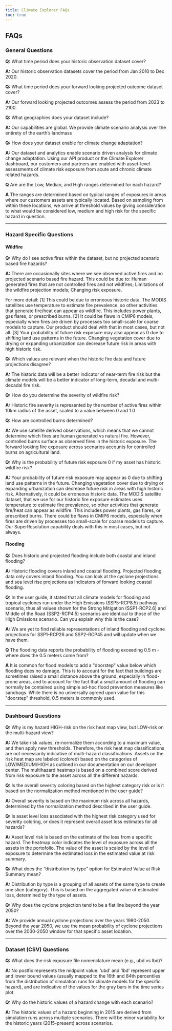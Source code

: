 ```yaml
---
title: Climate Explorer FAQs
toc: true
---
```


## FAQs

### General Questions

**Q:** What time period does your historic observation dataset cover?

**A:** Our historic observation datasets cover the period from Jan 2010 to Dec 2020.

**Q:** What time period does your forward looking projected outcome dataset cover?

**A:** Our forward looking projected outcomes assess the period from 2023 to 2100.

**Q:** What geographies does your dataset include?

**A:** Our capabilities are global. We provide climate scenario analysis over the entirety of the earth’s landmass

**Q:** How does your dataset enable for climate change adaptation?

**A:** Our dataset and analytics enable scenario driven analysis for climate change adaptation. Using our API product or the Climate Explorer dashboard, our customers and partners are enabled with asset-level assessments of climate risk exposure from acute and chronic climate related hazards.

**Q** Are are the Low, Median, and High ranges determined for each hazard?

**A** The ranges are determined based on typical ranges of exposures in areas where our customers assets are typically located.  Based on sampling from within these locations, we arrive at threshold values by giving consideration to what would be considered low, medium and high risk for the specific hazard in question.

______________________________________________________________________________________________________________

### Hazard Specific Questions


#### Wildfire


**Q:** Why do I see active fires within the dataset, but no projected scenario based fire hazards?

**A:** There are occasionally sites where we see observed active fires and no projected scenario based fire hazard. This could be due to: Human generated fires that are not controlled fires and not wildfires; Limitations of the wildfire projection models; Changing risk exposure.

For more detail:
[1] This could be due to erroneous historic data. The MODIS satellites use temperature to estimate fire prevalence, so other activities that generate fire/heat can appear as wildfire. This includes power plants, gas flares, or prescribed burns.
[2] It could be flaws in CMIP6 models, especially when fires are driven by processes too small-scale for coarse models to capture. Our product should deal with that in most cases, but not all.
[3] Your probability of future risk exposure may also appear as 0 due to shifting land use patterns in the future. Changing vegetation cover due to drying or expanding urbanization can decrease future risk in areas with high historic risk.

**Q:** Which values are relevant when the historic fire data and future projections disagree?

**A:** The historic data will be a better indicator of near-term fire risk but the climate models will be a better indicator of long-term, decadal and multi-decadal fire risk.

**Q:** How do you determine the severity of wildfire risk?

**A:** Historic fire severity is represented by the number of active fires within 10km radius of the asset, scaled to a value between 0 and 1.0    

**Q:** How are controlled burns determined?

**A:** We use satellite derived observations, which means that we cannot determine which fires are human generated vs natural fire. However, controlled burns surface as observed fires in the historic exposure. The forward looking fire exposure across scenarios accounts for controlled burns on agricultural land.

**Q:** Why is the probability of future risk exposure 0 if my asset has historic wildfire risk?

**A:** Your probability of future risk exposure may appear as 0 due to shifting land use patterns in the future.  Changing vegetation cover due to drying or expanding urbanization can decrease future risk in areas with high historic risk. Alternatively, it could be erroneous historic data.  The MODIS satellite dataset, that we use for our historic fire exposure estimates uses temperature to estimate fire prevalence, so other activities that generate fire/heat can appear as wildfire.  This includes power plants, gas flares, or prescribed burns. There could be flaws in CMIP6 models, especially when fires are driven by processes too small-scale for coarse models to capture. Our SuperResolution capability deals with this in most cases, but not always.

#### Flooding


**Q:** Does historic and projected flooding include both coastal and inland flooding?

**A:** Historic flooding covers inland and coastal flooding. Projected flooding data only covers inland flooding. You can look at the cyclone projections and sea level rise projections as indicators of forward looking coastal flooding.

**Q:** In the user guide, it stated that all climate models for flooding and tropical cyclones run under the High Emissions (SSP5-RCP8.5) pathway scenario, thus all values shown for the Strong Mitigation (SSP1-RCP2.6) and Middle of the Road (SSP2-RCP4.5) scenarios are identical to those of the High Emissions scenario. Can you explain why this is the case?

**A:** We are yet to find reliable representations of inland flooding and cyclone projections for SSP1-RCP26 and SSP2-RCP45 and will update when we have them.

**Q** The flooding data reports the probability of flooding exceeding 0.5 m - where does the 0.5 meters come from?

**A** It is common for flood models to add a "doorstep" value below which flooding does no damage.  This is to account for the fact that buildings are sometimes raised a small distance above the ground, especially in flood-prone areas, and to account for the fact that a small amount of flooding can normally be contained using simple ad-hoc flood prevention measures like sandbags.  While there is no universally agreed upon value for this "doorstep" threshold, 0.5 meters is commonly used.

______________________________________________________________________________________________________________

### Dashboard Questions

**Q:** Why is my hazard HIGH-risk on the risk heat map view, but LOW-risk on the multi-hazard view?

**A:** We take risk values, re-normalize them according to a maximum value, and then apply new thresholds. Therefore,  the risk heat map classifications are not necessarily indicative of multi-hazard classifications. Assets on the risk heat map are labeled (colored) based on the categories of LOW/MEDIUM/HIGH as outlined in our documentation on our developer center. The multihazard heatmap is based on a combined score derived from risk exposure to the asset across all the different hazards.

**Q:** Is the overall severity coloring based on the highest category risk or is it based on the normalization method mentioned in the user guide?

**A:** Overall severity is based on the maximum risk across all hazards, determined by the normalization method described in the user guide.

**Q:** Is asset level loss associated with the highest risk category used for severity coloring, or does it represent overall asset loss estimates for all hazards?

**A:** Asset level risk is based on the estimate of the loss from a specific hazard. The heatmap color indicates the level of exposure across all the assets in the portofolio. The value of the asset is scaled by the level of exposure to determine the estimated loss in the estimated value at risk summary.

**Q:** What does the “distribution by type” option for Estimated Value at Risk Summary mean?

**A:** Distribution by type is a grouping of all assets of the same type to create one slice (category). This is based on the aggregated value of estimated loss, determined by the type of assets.

**Q:** Why does the cyclone projection tend to be a flat line beyond the year 2050?

**A:** We provide annual cyclone projections over the years 1980-2050. Beyond the year 2050, we use the mean probability of cyclone projections over the 2030-2050 window for that specific asset location.

______________________________________________________________________________________________________________

### Dataset (CSV) Questions

**Q:** What does the risk exposure file nomenclature mean (e.g., ubd vs lbd)?

**A:** No postfix represents the midpoint value. ‘ubd’ and ‘lbd’ represent upper and lower bound values (usually mapped to the 16th and 84th percentiles from the distribution of simulation runs for climate models for the specific hazard), and are indicative of the values for the gray bars in the time series plot.

**Q:** Why do the historic values of a hazard change with each scenario?

**A:** The historic values of a hazard beginning in 2015 are derived from simulation runs across multiple scenarios. There will be minor variability for the historic years (2015-present) across scenarios.

